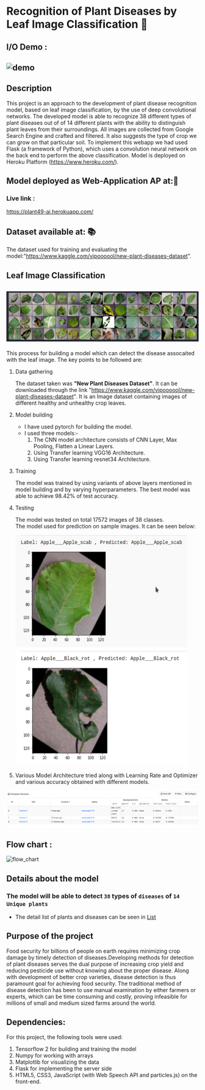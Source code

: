 
# Recognition of Plant Diseases by Leaf Image Classification 🌳
 
 ## I/O Demo : 

## <img src="./Assets/web.gif" alt="demo"/>

 </div>

## Description

This project is an approach to the development of plant disease recognition model, based on leaf image classification, by the use of deep convolutional networks. The developed model is able to recognize 38 different types of plant diseases out of of 14 different plants with the ability to distinguish plant leaves from their surroundings.
All images are collected from Google Search Engine and crafted and filtered. It also suggests the type of crop we can grow on that particular soil. To implement this webapp we had used Flask (a framework of Python), which uses a convolution neural network on the back end to perform the above classification. Model is deployed on Heroku Platform (https://www.heroku.com/).

## Model deployed as Web-Application AP at:📳 
### Live link :
 <a href="https://plant49-ai.herokuapp.com/" target="_blank">https://plant49-ai.herokuapp.com/</a>
 
 ## Dataset available at: 📚 <br>
The dataset used for training and evaluating the model:"https://www.kaggle.com/vipoooool/new-plant-diseases-dataset". 

## Leaf Image Classification

## <img src="./Assets/batch.png" alt="batch of image"/>

This process for building a model which can detect the disease assocaited with the leaf image. The key points to be followed are:

1. Data gathering

   The dataset taken was **"New Plant Diseases Dataset"**. It can be downloaded through the link "https://www.kaggle.com/vipoooool/new-plant-diseases-dataset". It is an Image dataset containing images of different healthy and unhealthy crop leaves.

2. Model building

   - I have used pytorch for building the model.
   - I used three models:-
     1. The CNN model architecture consists of CNN Layer, Max Pooling, Flatten a Linear Layers.
     2. Using Transfer learning VGG16 Architecture.
     3. Using Transfer learning resnet34 Architecture.

3. Training

   The model was trained by using variants of above layers mentioned in model building and by varying hyperparameters. The best model was able to achieve 98.42% of test accuracy.

4. Testing

   The model was tested on total 17572 images of 38 classes.<br/>
   The model used for prediction on sample images. It can be seen below:
   <!-- <img src="" alt="index1" height="300px"/> -->
   <div>
   <img src="./Assets/out1.png" alt="index2" height="300px" width="450"/>
   <img src="./Assets/out2.png" alt="index3" height="300px"  width="450"/>
   </div>

5. Various Model Architecture tried along with Learning Rate and Optimizer and various accuracy obtained with different models.

  <img src="./Assets/models.png" alt="models" />



## Flow chart :

![flow_chart](https://user-images.githubusercontent.com/91024630/137632960-2655f040-2d7f-4439-80a2-dbaa21fd5040.jpeg)


## Details about the model

### The model will be able to detect `38` types of `diseases` of `14 Unique plants`

- The detail list of plants and diseases can be seen in [List](Src)

## Purpose of the project
Food security for billions of people on earth requires minimizing crop damage by timely detection of diseases.Developing methods for detection of plant diseases serves the dual purpose of increasing crop yield and reducing pesticide use without knowing about the proper disease. Along with development of better crop varieties, disease detection is thus paramount goal for achieving food security. The traditional method of disease detection has been to use manual examination by either farmers or experts, which can be time consuming and costly, proving infeasible for millions of small and medium sized farms around the world.

## Dependencies:
For this project, the following tools were used:

1. Tensorflow 2 for building and training the model
2. Numpy for working with arrays
3. Matplotlib for visualizing the data
4. Flask for implementing the server side
5. HTML5, CSS3, JavaScript (with Web Speech API and particles.js) on the front-end.



